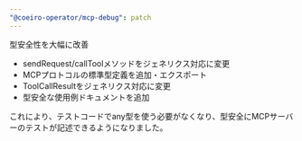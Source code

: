 ```yaml
---
"@coeiro-operator/mcp-debug": patch
---
```


型安全性を大幅に改善

- sendRequest/callToolメソッドをジェネリクス対応に変更
- MCPプロトコルの標準型定義を追加・エクスポート
- ToolCallResultをジェネリクス対応に変更
- 型安全な使用例ドキュメントを追加

これにより、テストコードでany型を使う必要がなくなり、型安全にMCPサーバーのテストが記述できるようになりました。
